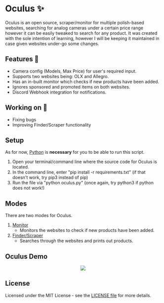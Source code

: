 # Oculus ✨

Oculus is an open source, scraper/monitor for multiple polish-based websites, searching for analog cameras under a certain price range however it can be easily tweaked to search for any product. It was created with the sole intention of learning, however I will be keeping it maintained in case given websites under-go some changes.

## Features 💫

- Camera config (Models, Max Price) for user's required input.
- Supports two websites being: OLX and Allegro.
- Has an in-built monitor which checks if new products have been added.
- Ignores sponsored and promoted items on both websites.
- Discord Webhook integration for notifications.

## Working on 🦛
- Fixing bugs
- Improving Finder/Scraper functionality

## Setup

As for now, [Python](https://www.python.org/) is **necessary** for you to be able to run this script.
1. Open your terminal/command line where the source code for Oculus is located.
2. In the command line, enter "pip install -r requirements.txt" (if that doesn't work, try pip3 instead of pip)
3. Run the file via "python oculus.py" (once again, try python3 if python does not work!)

## Modes

There are two modes for Oculus.
1. <ins>Monitor</ins>
   - Monitors the websites to check if new products have been added.
2. <ins>Finder/Scraper</ins>
   - Searches through the websites and prints out products.

## Oculus Demo

<p align="center"><img src="https://thumbs.gfycat.com/ArcticAngelicCats-small.gif"></p>

## License

Licensed under the MIT License - see the [LICENSE file](https://github.com/k9mil/Oculus/blob/master/LICENSE) for more details.
